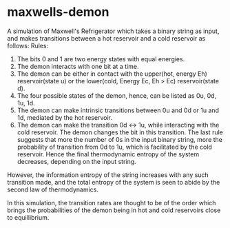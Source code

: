 # maxwells-demon
A simulation of Maxwell's Refrigerator which takes a binary string as input, and makes transitions between a hot reservoir and a cold reservoir as follows:
Rules:
1. The bits 0 and 1 are two energy states with equal energies.
2. The demon interacts with one bit at a time.
3. The demon can be either in contact with the upper(hot, energy Eh) reservoir(state u) or the lower(cold, Energy Ec, Eh > Ec) reservoir(state d).
4. The four possible states of the demon, hence, can be listed as 0u, 0d, 1u, 1d.
5. The demon can make intrinsic transitions between 0u and 0d or 1u and 1d, mediated by the hot reservoir.
6. The demon can make the transition 0d <-> 1u, while interacting with the cold reservoir. The demon changes the bit in this transition.
The last rule suggests that more the number of 0s in the input binary string, more the probability of transition from 0d to 1u, which is facilitated by the cold reservoir.
Hence the final thermodynamic entropy of the system decreases, depending on the input string.

However, the information entropy of the string increases with any such transition made, and the total entropy of the system is seen to abide by the second law of thermodynamics.

In this simulation, the transition rates are thought to be of the order which brings the probabilities of the demon being in hot and cold reservoirs close to equillibrium.
            
